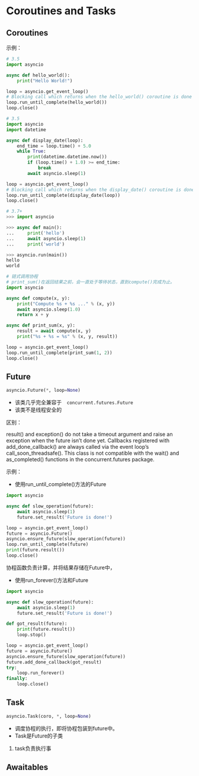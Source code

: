 # Coroutines and Tasks

## Coroutines

示例：

```python
# 3.5
import asyncio

async def hello_world():
    print("Hello World!")

loop = asyncio.get_event_loop()
# Blocking call which returns when the hello_world() coroutine is done
loop.run_until_complete(hello_world())
loop.close()
```

```python
# 3.5
import asyncio
import datetime

async def display_date(loop):
    end_time = loop.time() + 5.0
    while True:
        print(datetime.datetime.now())
        if (loop.time() + 1.0) >= end_time:
            break
        await asyncio.sleep(1)

loop = asyncio.get_event_loop()
# Blocking call which returns when the display_date() coroutine is done
loop.run_until_complete(display_date(loop))
loop.close()
```

```python
# 3.7+
>>> import asyncio

>>> async def main():
...     print('hello')
...     await asyncio.sleep(1)
...     print('world')

>>> asyncio.run(main())
hello
world
```

```python
# 链式调用协程
# print_sum()在返回结果之前，会一直处于等待状态，直到compute()完成为止。
import asyncio

async def compute(x, y):
    print("Compute %s + %s ..." % (x, y))
    await asyncio.sleep(1.0)
    return x + y

async def print_sum(x, y):
    result = await compute(x, y)
    print("%s + %s = %s" % (x, y, result))

loop = asyncio.get_event_loop()
loop.run_until_complete(print_sum(1, 2))
loop.close()
```

## Future

```python
asyncio.Future(*, loop=None)
```

- 该类几乎完全兼容于　`concurrent.futures.Future`
- 该类不是线程安全的

区别：

result() and exception() do not take a timeout argument and raise an exception when the future isn’t done yet.
Callbacks registered with add_done_callback() are always called via the event loop’s call_soon_threadsafe().
This class is not compatible with the wait() and as_completed() functions in the concurrent.futures package.

示例：

- 使用run_until_complete()方法的Future

```python
import asyncio

async def slow_operation(future):
    await asyncio.sleep(1)
    future.set_result('Future is done!')

loop = asyncio.get_event_loop()
future = asyncio.Future()
asyncio.ensure_future(slow_operation(future))
loop.run_until_complete(future)
print(future.result())
loop.close()
```

协程函数负责计算，并将结果存储在Future中，

- 使用run_forever()方法和Future

```python
import asyncio

async def slow_operation(future):
    await asyncio.sleep(1)
    future.set_result('Future is done!')

def got_result(future):
    print(future.result())
    loop.stop()

loop = asyncio.get_event_loop()
future = asyncio.Future()
asyncio.ensure_future(slow_operation(future))
future.add_done_callback(got_result)
try:
    loop.run_forever()
finally:
    loop.close()
```

## Task

```python
asyncio.Task(coro, *, loop=None)
```

- 调度协程的执行，即将协程包装到future中。
- Task是Future的子类

1. task负责执行事

## Awaitables


